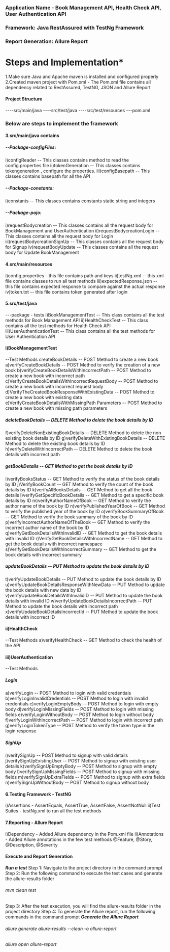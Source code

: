 
### Application Name - Book Management API, Health Check API, User Authentication API

### Framework: Java RestAssured with TestNg Framework

### Report Generation: Allure Report

# ****Steps and Implementation*****

1.Make sure Java and Apache maven is installed and configured properly
2.Created maven project with Pom.xml - 
The Pom.xml file  contains all dependency related to RestAssured, TestNG, JSON and Allure Report 

#### Project Structure

----src/main/java
----src/test/java
----src/test/resources
---pom.xml

### Below are steps to implement the framework

#### 3.src/main/java contains

##### --Package-configFiles:
i)configReader -- This classes contains method to read the config.properties file
ii)tokenGeneration --  This classes contains tokengeneration , configure the properties.
iii)configBasepath -- This classes contains basepath for all the API

##### --Package-constants:
i)constants -- This classes contains constants static string and integers

##### --Package-pojo:
i)requestBodycreation -- This classes contains all the request body for BookManagement and UserAuthentication
ii)requestBodycreationLogin -- This classes contains all the request body for Login
iii)requestBodycreationSignUp -- This classes contains all the request body for Signup
iv)requestBodyUpdate -- This classes contains all the request body for Update BookManagement

#### 4.src/main/resources

i)config.properties - this file contains path and keys
ii)testNg.xml -- this xml file contains classes to run all test methods
iii)expectedResponse.json -- this file contains expected response to compare against the actual response
iv)token.txt -- this file contains token generated after login

#### 5.src/test/java

---package - tests
i)BookManagementTest -- This class contains all the test methods for Book Management API
ii)HealthCheckTest -- This class contains all the test methods for Health Check API
iii)UserAuthenticationTest -- This class contains all the test methods for User Authentication API

#### i)BookManagementTest

--Test Methods
createBookDetails -- POST Method to create a new book
a)verifyCreateBookDetails -- POST Method to verify the creation of a new book
b)verifyCreateBookDetailsWithIncorrectPath -- POST Method to create a new book with incorrect path
c)VerifyCreateBookDetailsWithIncorrectRequestBody  -- POST Method to create a new book with incorrect request body
d)VerifyTheCreatedBookResponseWithExistingData -- POST Method to create a new book with existing data
e)VerifyCreateBookDetailsWithMissingPath Parameters -- POST Method to create a new book with missing path parameters

##### deleteBookDetails -- DELETE Method to delete the book details by ID

f)verifyDeleteNonExistingBookDetails -- DELETE Method to delete the non existing book details by ID
g)verifyDeleteWithExistingBookDetails -- DELETE Method to delete the existing book details by ID
h)verifyDeleteWithIncorrectPath -- DELETE Method to delete the book details with incorrect path

##### getBookDetails -- GET Method to get the book details by ID

i)verifyBooksStatus -- GET Method to verify the status of the book details by ID
j)VerifyBookCount -- GET Method to verify the count of the book details by ID
k)verifyAllBooksDetails -- GET Method to get all the book details
l)verifyGetSpecificBookDetails -- GET Method to get a specific book details by ID
m)verifyAuthorNameOfBook -- GET Method to verify the author name of the book by ID
n)verifyPublishedYearOfBook -- GET Method to verify the published year of the book by ID
o)verifyBookSummaryOfBook -- GET Method to verify the book summary of the book by ID
p)verifyIncorrectAuthorNameOfTheBook -- GET Method to verify the incorrect author name of the book by ID
q)verifyGetBookDetailsWithInvalidID -- GET Method to get the book details with invalid ID
r)VerifyGetBookDetailsWithIncorrectName -- GET Method to get the book details with incorrect namespace
s)VerifyGetBookDetailsWithIncorrectSummary -- GET Method to get the book details with incorrect summary

##### updateBookDetails -- PUT Method to update the book details by ID

t)verifyUpdateBookDetails -- PUT Method to update the book details by ID
u)verifyUpdateBookDetailsResponseWithNewData -- PUT Method to update the book details with new data by ID
v)verifyUpdateBookDetailsWithInvalidID -- PUT Method to update the book details with invalid ID
w)verifyUpdateBookDetailsIncorrectPath -- PUT Method to update the book details with incorrect path
x)verifyUpdateBookDetailsIncorrectId -- PUT Method to update the book details with incorrect ID

#### ii)HealthCheck

--Test Methods
a)verifyHealthCheck -- GET Method to check the health of the API

#### iii)UserAuthentication

--Test Methods

##### Login

a)verifyLogin -- POST Method to login with valid credentials
b)verifyLoginInvalidCredentials -- POST Method to login with invalid credentials
c)verifyLoginEmptyBody -- POST Method to login with empty body
d)verifyLoginMissingFields -- POST Method to login with missing fields
e)verifyLoginWithoutBody -- POST Method to login without body
f)verifyLoginWithIncorrectPath -- POST Method to login with incorrect path
g)verifyLoginTokenType -- POST Method to verify the token type in the login response

##### SighUp

i)verifySignUp -- POST Method to signup with valid details
j)verifySignUpExistingUser -- POST Method to signup with existing user details
k)verifySignUpEmptyBody -- POST Method to signup with empty body
l)verifySignUpMissingFields -- POST Method to signup with missing fields
m)verifySignUpExtraFields -- POST Method to signup with extra fields
n)verifySignUpWithoutBody -- POST Method to signup without body

#### 6.Testing Framework - TestNG

i)Assertions - AssertEquals, AssertTrue, AssertFalse, AssertNotNull
ii)Test Suites - testNg.xml to run all the test methods

#### 7.Reporting - Allure Report

i)Dependency - Added Allure dependency in the Pom.xml file
ii)Annotations - Added Allure annotations in the few test methods
@Feature, @Story, @Description, @Severity


#### Execute and Report Generation

*****Run a test*****
Step 1: Navigate to the project directory in the command prompt
Step 2: Run the following command to execute the test cases and generate the allure-results folder

###### mvn clean test

Step 3: After the test execution, you will find the allure-results folder in the project directory
Step 4: To generate the Allure report, run the following commands in the command prompt
*****Generate the Allure Report*****

###### allure generate allure-results --clean -o allure-report

###### allure open allure-report
